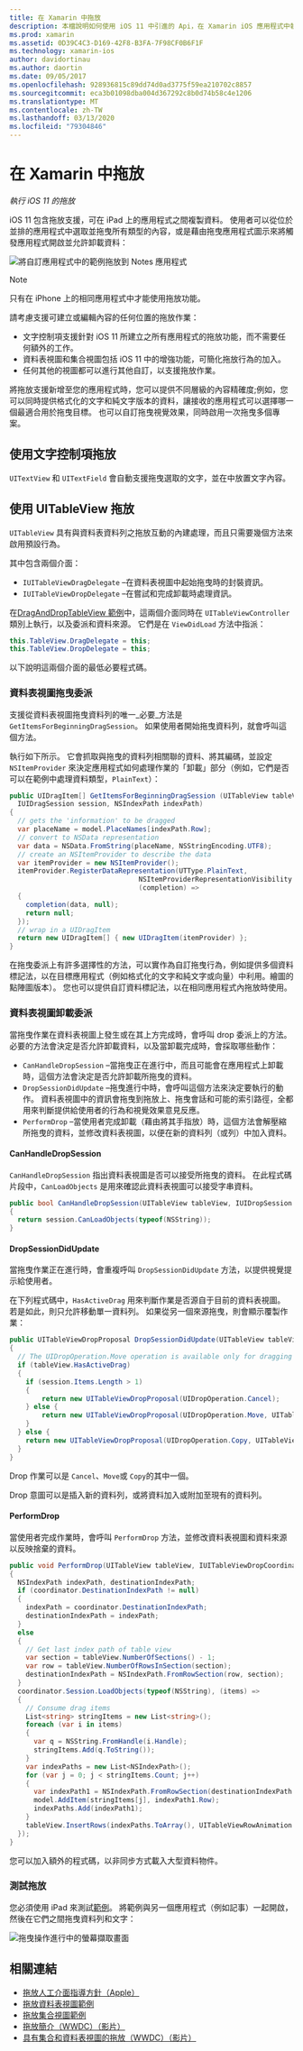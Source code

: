 ```yaml
---
title: 在 Xamarin 中拖放
description: 本檔說明如何使用 iOS 11 中引進的 Api，在 Xamarin iOS 應用程式中執行拖放功能。 特別是，它會討論如何在 UITableView 中啟用拖放功能。
ms.prod: xamarin
ms.assetid: 0D39C4C3-D169-42F8-B3FA-7F98CF0B6F1F
ms.technology: xamarin-ios
author: davidortinau
ms.author: daortin
ms.date: 09/05/2017
ms.openlocfilehash: 928936815c89dd74d0ad3775f59ea210702c8857
ms.sourcegitcommit: eca3b01098dba004d367292c8b0d74b58c4e1206
ms.translationtype: MT
ms.contentlocale: zh-TW
ms.lasthandoff: 03/13/2020
ms.locfileid: "79304846"
---
```

# <a name="drag-and-drop-in-xamarinios"></a>在 Xamarin 中拖放

_執行 iOS 11 的拖放_

iOS 11 包含拖放支援，可在 iPad 上的應用程式之間複製資料。 使用者可以從位於並排的應用程式中選取並拖曳所有類型的內容，或是藉由拖曳應用程式圖示來將觸發應用程式開啟並允許卸載資料：

![將自訂應用程式中的範例拖放到 Notes 應用程式](drag-and-drop-images/drag-drop-sml.png)

> [!NOTE]
> 只有在 iPhone 上的相同應用程式中才能使用拖放功能。

請考慮支援可建立或編輯內容的任何位置的拖放作業：

- 文字控制項支援針對 iOS 11 所建立之所有應用程式的拖放功能，而不需要任何額外的工作。
- 資料表視圖和集合視圖包括 iOS 11 中的增強功能，可簡化拖放行為的加入。
- 任何其他的視圖都可以進行其他自訂，以支援拖放作業。

將拖放支援新增至您的應用程式時，您可以提供不同層級的內容精確度;例如，您可以同時提供格式化的文字和純文字版本的資料，讓接收的應用程式可以選擇哪一個最適合用於拖曳目標。 也可以自訂拖曳視覺效果，同時啟用一次拖曳多個專案。

## <a name="drag-and-drop-with-text-controls"></a>使用文字控制項拖放

`UITextView` 和 `UITextField` 會自動支援拖曳選取的文字，並在中放置文字內容。

<a name="uitableview" />

## <a name="drag-and-drop-with-uitableview"></a>使用 UITableView 拖放

`UITableView` 具有與資料表資料列之拖放互動的內建處理，而且只需要幾個方法來啟用預設行為。

其中包含兩個介面：

- `IUITableViewDragDelegate` –在資料表視圖中起始拖曳時的封裝資訊。
- `IUITableViewDropDelegate` –在嘗試和完成卸載時處理資訊。

在[DragAndDropTableView 範例](https://docs.microsoft.com/samples/xamarin/ios-samples/ios11-draganddroptableview)中，這兩個介面同時在 `UITableViewController` 類別上執行，以及委派和資料來源。 它們是在 `ViewDidLoad` 方法中指派：

```csharp
this.TableView.DragDelegate = this;
this.TableView.DropDelegate = this;
```

以下說明這兩個介面的最低必要程式碼。

### <a name="table-view-drag-delegate"></a>資料表視圖拖曳委派

支援從資料表視圖拖曳資料列的唯一_必要_方法是 `GetItemsForBeginningDragSession`。 如果使用者開始拖曳資料列，就會呼叫這個方法。

執行如下所示。 它會抓取與拖曳的資料列相關聯的資料、將其編碼，並設定 `NSItemProvider` 來決定應用程式如何處理作業的「卸載」部分（例如，它們是否可以在範例中處理資料類型，`PlainText`）：

```csharp
public UIDragItem[] GetItemsForBeginningDragSession (UITableView tableView,
  IUIDragSession session, NSIndexPath indexPath)
{
  // gets the 'information' to be dragged
  var placeName = model.PlaceNames[indexPath.Row];
  // convert to NSData representation
  var data = NSData.FromString(placeName, NSStringEncoding.UTF8);
  // create an NSItemProvider to describe the data
  var itemProvider = new NSItemProvider();
  itemProvider.RegisterDataRepresentation(UTType.PlainText,
                                NSItemProviderRepresentationVisibility.All,
                                (completion) =>
  {
    completion(data, null);
    return null;
  });
  // wrap in a UIDragItem
  return new UIDragItem[] { new UIDragItem(itemProvider) };
}
```

在拖曳委派上有許多選擇性的方法，可以實作為自訂拖曳行為，例如提供多個資料標記法，以在目標應用程式（例如格式化的文字和純文字或向量）中利用。繪圖的點陣圖版本）。 您也可以提供自訂資料標記法，以在相同應用程式內拖放時使用。

### <a name="table-view-drop-delegate"></a>資料表視圖卸載委派

當拖曳作業在資料表視圖上發生或在其上方完成時，會呼叫 drop 委派上的方法。 必要的方法會決定是否允許卸載資料，以及當卸載完成時，會採取哪些動作：

- `CanHandleDropSession` –當拖曳正在進行中，而且可能會在應用程式上卸載時，這個方法會決定是否允許卸載所拖曳的資料。
- `DropSessionDidUpdate` –拖曳進行中時，會呼叫這個方法來決定要執行的動作。 資料表視圖中的資訊會拖曳到拖放上、拖曳會話和可能的索引路徑，全都用來判斷提供給使用者的行為和視覺效果意見反應。
- `PerformDrop` –當使用者完成卸載（藉由將其手指放）時，這個方法會解壓縮所拖曳的資料，並修改資料表視圖，以便在新的資料列（或列）中加入資料。

#### <a name="canhandledropsession"></a>CanHandleDropSession

`CanHandleDropSession` 指出資料表視圖是否可以接受所拖曳的資料。 在此程式碼片段中，`CanLoadObjects` 是用來確認此資料表視圖可以接受字串資料。

```csharp
public bool CanHandleDropSession(UITableView tableView, IUIDropSession session)
{
  return session.CanLoadObjects(typeof(NSString));
}
```

#### <a name="dropsessiondidupdate"></a>DropSessionDidUpdate

當拖曳作業正在進行時，會重複呼叫 `DropSessionDidUpdate` 方法，以提供視覺提示給使用者。

在下列程式碼中，`HasActiveDrag` 用來判斷作業是否源自于目前的資料表視圖。 若是如此，則只允許移動單一資料列。
如果從另一個來源拖曳，則會顯示覆製作業：

```csharp
public UITableViewDropProposal DropSessionDidUpdate(UITableView tableView, IUIDropSession session, NSIndexPath destinationIndexPath)
{
  // The UIDropOperation.Move operation is available only for dragging within a single app.
  if (tableView.HasActiveDrag)
  {
    if (session.Items.Length > 1)
    {
        return new UITableViewDropProposal(UIDropOperation.Cancel);
    } else {
        return new UITableViewDropProposal(UIDropOperation.Move, UITableViewDropIntent.InsertAtDestinationIndexPath);
    }
  } else {
    return new UITableViewDropProposal(UIDropOperation.Copy, UITableViewDropIntent.InsertAtDestinationIndexPath);
  }
}
```

Drop 作業可以是 `Cancel`、`Move`或 `Copy`的其中一個。

Drop 意圖可以是插入新的資料列，或將資料加入或附加至現有的資料列。

#### <a name="performdrop"></a>PerformDrop

當使用者完成作業時，會呼叫 `PerformDrop` 方法，並修改資料表視圖和資料來源以反映捨棄的資料。

```csharp
public void PerformDrop(UITableView tableView, IUITableViewDropCoordinator coordinator)
{
  NSIndexPath indexPath, destinationIndexPath;
  if (coordinator.DestinationIndexPath != null)
  {
    indexPath = coordinator.DestinationIndexPath;
    destinationIndexPath = indexPath;
  }
  else
  {
    // Get last index path of table view
    var section = tableView.NumberOfSections() - 1;
    var row = tableView.NumberOfRowsInSection(section);
    destinationIndexPath = NSIndexPath.FromRowSection(row, section);
  }
  coordinator.Session.LoadObjects(typeof(NSString), (items) =>
  {
    // Consume drag items
    List<string> stringItems = new List<string>();
    foreach (var i in items)
    {
      var q = NSString.FromHandle(i.Handle);
      stringItems.Add(q.ToString());
    }
    var indexPaths = new List<NSIndexPath>();
    for (var j = 0; j < stringItems.Count; j++)
    {
      var indexPath1 = NSIndexPath.FromRowSection(destinationIndexPath.Row + j, destinationIndexPath.Section);
      model.AddItem(stringItems[j], indexPath1.Row);
      indexPaths.Add(indexPath1);
    }
    tableView.InsertRows(indexPaths.ToArray(), UITableViewRowAnimation.Automatic);
  });
}
```

您可以加入額外的程式碼，以非同步方式載入大型資料物件。

### <a name="testing-drag-and-drop"></a>測試拖放

您必須使用 iPad 來測試[範例](https://docs.microsoft.com/samples/xamarin/ios-samples/ios11-draganddroptableview)。
將範例與另一個應用程式（例如記事）一起開啟，然後在它們之間拖曳資料列和文字：

![拖曳操作進行中的螢幕擷取畫面](drag-and-drop-images/01-sml.png)

## <a name="related-links"></a>相關連結

- [拖放人工介面指導方針（Apple）](https://developer.apple.com/ios/human-interface-guidelines/interaction/drag-and-drop/)
- [拖放資料表視圖範例](https://docs.microsoft.com/samples/xamarin/ios-samples/ios11-draganddroptableview)
- [拖放集合視圖範例](https://docs.microsoft.com/samples/xamarin/ios-samples/ios11-draganddropcollectionview)
- [拖放簡介（WWDC）（影片）](https://developer.apple.com/videos/play/wwdc2017/203/)
- [具有集合和資料表視圖的拖放（WWDC）（影片）](https://developer.apple.com/videos/play/wwdc2017/223/)
